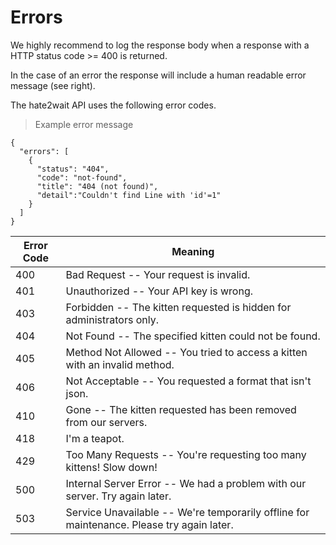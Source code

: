 # Errors

We highly recommend to log the response body when a response with a HTTP status code >= 400 is returned.

In the case of an error the response will include a human readable error message (see right).

The hate2wait API uses the following error codes.

> Example error message

```shell
{
  "errors": [
    {
      "status": "404",
      "code": "not-found",
      "title": "404 (not found)",
      "detail":"Couldn't find Line with 'id'=1"
    }
  ]
}
```

Error Code | Meaning
---------- | -------
400 | Bad Request -- Your request is invalid.
401 | Unauthorized -- Your API key is wrong.
403 | Forbidden -- The kitten requested is hidden for administrators only.
404 | Not Found -- The specified kitten could not be found.
405 | Method Not Allowed -- You tried to access a kitten with an invalid method.
406 | Not Acceptable -- You requested a format that isn't json.
410 | Gone -- The kitten requested has been removed from our servers.
418 | I'm a teapot.
429 | Too Many Requests -- You're requesting too many kittens! Slow down!
500 | Internal Server Error -- We had a problem with our server. Try again later.
503 | Service Unavailable -- We're temporarily offline for maintenance. Please try again later.

